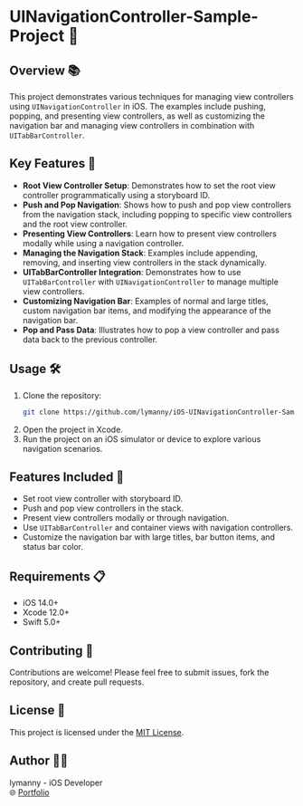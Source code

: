 
# UINavigationController-Sample-Project 🚀

## Overview 📚
This project demonstrates various techniques for managing view controllers using `UINavigationController` in iOS. The examples include pushing, popping, and presenting view controllers, as well as customizing the navigation bar and managing view controllers in combination with `UITabBarController`.

## Key Features 🔑
- **Root View Controller Setup**: Demonstrates how to set the root view controller programmatically using a storyboard ID.
- **Push and Pop Navigation**: Shows how to push and pop view controllers from the navigation stack, including popping to specific view controllers and the root view controller.
- **Presenting View Controllers**: Learn how to present view controllers modally while using a navigation controller.
- **Managing the Navigation Stack**: Examples include appending, removing, and inserting view controllers in the stack dynamically.
- **UITabBarController Integration**: Demonstrates how to use `UITabBarController` with `UINavigationController` to manage multiple view controllers.
- **Customizing Navigation Bar**: Examples of normal and large titles, custom navigation bar items, and modifying the appearance of the navigation bar.
- **Pop and Pass Data**: Illustrates how to pop a view controller and pass data back to the previous controller.

## Usage 🛠️
1. Clone the repository:
   ```bash
   git clone https://github.com/lymanny/iOS-UINavigationController-Sample-Project.git
   ```
2. Open the project in Xcode.
3. Run the project on an iOS simulator or device to explore various navigation scenarios.

## Features Included 🎨
- Set root view controller with storyboard ID.
- Push and pop view controllers in the stack.
- Present view controllers modally or through navigation.
- Use `UITabBarController` and container views with navigation controllers.
- Customize the navigation bar with large titles, bar button items, and status bar color.

## Requirements 📋
- iOS 14.0+
- Xcode 12.0+
- Swift 5.0+

## Contributing 🤝
Contributions are welcome! Please feel free to submit issues, fork the repository, and create pull requests.

## License 📄
This project is licensed under the [MIT License](LICENSE).

## Author 👩‍💻
lymanny - iOS Developer  
🌐 [Portfolio](https://lymanny.onrender.com)
